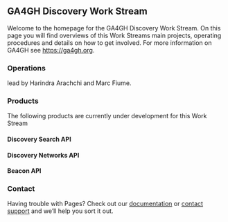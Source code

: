 ## GA4GH Discovery Work Stream

Welcome to the homepage for the GA4GH Discovery Work Stream. On this page you will find overviews of this Work Streams main projects,  operating procedures and details on how to get involved. For more information on GA4GH see https://ga4gh.org. 

### Operations
lead by Harindra Arachchi and Marc Fiume.


### Products

The following products are currently under development for this Work Stream

#### Discovery Search API

#### Discovery Networks API

#### Beacon API


### Contact

Having trouble with Pages? Check out our [documentation](https://help.github.com/categories/github-pages-basics/) or [contact support](https://github.com/contact) and we’ll help you sort it out.
